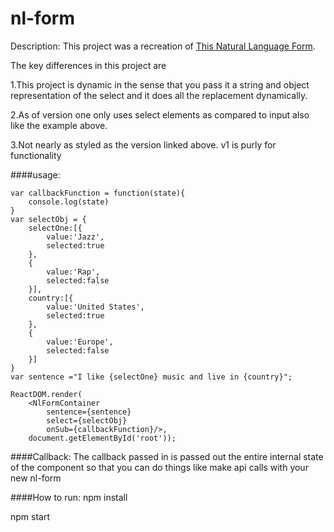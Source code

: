 nl-form
==========
Description: This project was a recreation of  [This Natural Language Form](http://tympanus.net/codrops/2013/05/21/natural-language-form-with-custom-input-elements/).

The key differences in this project are
	
1.This project is dynamic in the sense that you pass it a string and object representation of the select and it does all the replacement dynamically.

2.As of version one only uses select elements as compared to input also like the example above.

3.Not nearly as styled as the version linked above. v1 is purly for functionality


####usage:
```
var callbackFunction = function(state){
	console.log(state)
}
var selectObj = {
	selectOne:[{
		value:'Jazz',
		selected:true
	},
	{
		value:'Rap',
		selected:false
	}],
	country:[{
		value:'United States',
		selected:true
	},
	{
		value:'Europe',
		selected:false
	}]
}
var sentence ="I like {selectOne} music and live in {country}"; 

ReactDOM.render(
	<NlFormContainer 
		sentence={sentence} 
		select={selectObj}  
		onSub={callbackFunction}/>,
	document.getElementById('root'));
```

####Callback: 
The callback passed in is passed out the entire internal state of the component so that you can do things like make api calls with your new nl-form

####How to run:
npm install

npm start
